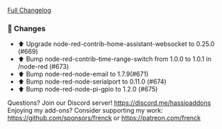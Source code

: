 [Full Changelog][changelog]

### 🔨  Changes

- ⬆️ Upgrade node-red-contrib-home-assistant-websocket to 0.25.0 (#669)
- ⬆️ Bump node-red-contrib-time-range-switch from 1.0.0 to 1.0.1 in /node-red (#673)
- ⬆️ Bump node-red-node-email to 1.7.9(#671)
- ⬆️ Bump node-red-node-serialport to 0.11.0 (#674)
- ⬆️ Bump node-red-node-pi-gpio to 1.2.0 (#675)

[changelog]: https://github.com/hassio-addons/addon-node-red/compare/v7.1.0...v7.1.1

Questions? Join our Discord server! https://discord.me/hassioaddons
Enjoying my add-ons? Consider supporting my work:
https://github.com/sponsors/frenck or https://patreon.com/frenck
